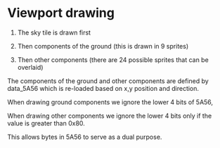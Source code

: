 Viewport drawing
================

1. The sky tile is drawn first

2. Then components of the ground (this is drawn in 9 sprites)

3. Then other components (there are 24 possible sprites that can be overlaid)


The components of the ground and other components are defined by data\_5A56
which is re-loaded based on x,y position and direction.

When drawing ground components we ignore the lower 4 bits of 5A56,

When drawing other components we ignore the lower 4 bits only if the
value is greater than 0x80.

This allows bytes in 5A56 to serve as a dual purpose.

